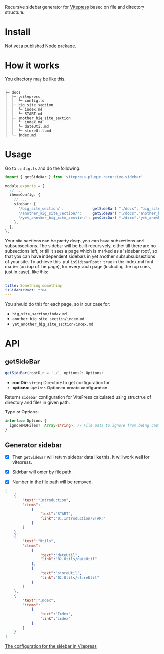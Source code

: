 Recursive sidebar generator for [Vitepress](https://github.com/vuejs/vitepress) based on file and directory structure.

# Install

Not yet a published Node package.


# How it works

You directory may be like this.

```shell
.
├─ docs
│  ├─ .vitepress
│  │  └─ config.ts
│  ├─ big_site_section
│  │  └─ index.md
│  │  └─ START.md
│  ├─ another_big_site_section
│  │  └─ index.md
│  │  └─ dateUtil.md
│  │  └─ storeUtil.md
│  └─ index.md
```

# Usage

Go to `config.ts` and do the following:

```typescript
import { getSideBar } from 'vitepress-plugin-recursive-sidebar'

module.exports = {
  // ...
  themeConfig: {
    // ...
    sidebar: {
      '/big_site_section/':             getSideBar( "./docs", "big_site_section", {}),
      '/another_big_site_section/':     getSideBar( "./docs","another_big_site_section", {}),
      '/yet_another_big_site_section/': getSideBar( "./docs","yet_another_big_site_section", {}),
    }, 
  },
};
```

Your site sections can be pretty deep, you can have subsections and subsubsections. The sidebar will be built recursively, either till there are no subsections left, or till it sees a page which is marked as a 'sidebar root', so that you can have independent sidebars in yet another subsubsubsections of your site. To achieve this, put `isSidebarRoot: true` in the index.md font matter (on top of the page), for every such page (including the top ones, just in case), like this:

```yaml
---
title: Something something
isSidebarRoot: true
---
```

You should do this for each page, so in our case for:

- `big_site_section/index.md`
- `another_big_site_section/index.md`
- `yet_another_big_site_section/index.md`






# API

## getSideBar

```javascript
getSideBar(rootDir = './', options?: Options)
```

- **rootDir**:  `string` Directory to get configuration for
- **options**: `Options` Option to create configuration

Returns `sidebar` configuration for VitePress calculated using structrue of directory and files in given path.

Type of Options:

```typescript
interface Options {
  ignoreMDFiles?: Array<string>, // File path to ignore from being captured.
}
```


## Generator sidebar

- [x] Then `getSideBar` will return sidebar data like this. It will work well for vitepress.
- [x] Sidebar will order by file path.

- [x] Number in the file path will be removed.


```json
[
    {
        "text":"Introduction",
        "items":[
            {
                "text":"START",
                "link":"01.Introduction/START"
            }
        ]
    },
    {
        "text":"Utils",
        "items":[
            {
                "text":"dateUtil",
                "link":"02.Utils/dateUtil"
            },
            {
                "text":"storeUtil",
                "link":"02.Utils/storeUtil"
            }
        ]
    },
    {
        "text":"Index",
        "items":[
            {
                "text":"Index",
                "link":"index"
            }
        ]
    }
]
```

[The configuration for the sidebar in Vitepress](https://vitepress.vuejs.org/config/theme-configs#sidebar)

